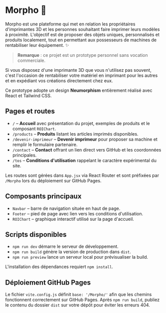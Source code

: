 # Morpho 🚀

Morpho est une plateforme qui met en relation les propriétaires d'imprimantes 3D et les personnes souhaitant faire imprimer leurs modèles à proximité. L'objectif est de proposer des objets uniques, personnalisés et produits localement, tout en permettant aux possesseurs de machines de rentabiliser leur équipement. ✨

> **Remarque** : ce projet est un prototype personnel sans vocation commerciale.

Si vous disposez d'une imprimante 3D que vous n'utilisez pas souvent, c'est l'occasion de rentabiliser votre matériel en imprimant pour les autres et en expédiant vos créations directement chez eux.

Ce prototype adopte un design **Neumorphism** entièrement réalisé avec React et Tailwind CSS.

## Pages et routes

- `/` – **Accueil** avec présentation du projet, exemples de produits et le composant `ROIChart`.
- `/products` – **Produits** listant les articles imprimés disponibles.
- `/devenir-imprimeur` – **Devenir imprimeur** pour proposer sa machine et remplir le formulaire partenaire.
- `/contact` – **Contact** offrant un lien direct vers GitHub et les coordonnées principales.
- `/tos` – **Conditions d'utilisation** rappelant le caractère expérimental du site.

Les routes sont gérées dans `App.jsx` via React Router et sont préfixées par `/Morpho` lors du déploiement sur GitHub Pages.

## Composants principaux

- `Navbar` – barre de navigation située en haut de page.
- `Footer` – pied de page avec lien vers les conditions d'utilisation.
- `ROIChart` – graphique interactif utilisé sur la page d'accueil.

## Scripts disponibles

- `npm run dev` démarre le serveur de développement.
- `npm run build` génère la version de production dans `dist`.
- `npm run preview` lance un serveur local pour prévisualiser la build.

L'installation des dépendances requiert `npm install`.

## Déploiement GitHub Pages

Le fichier `vite.config.js` définit `base: '/Morpho/'` afin que les chemins fonctionnent correctement sur GitHub Pages. Après `npm run build`, publiez le contenu du dossier `dist` sur votre dépôt pour éviter les erreurs 404.
